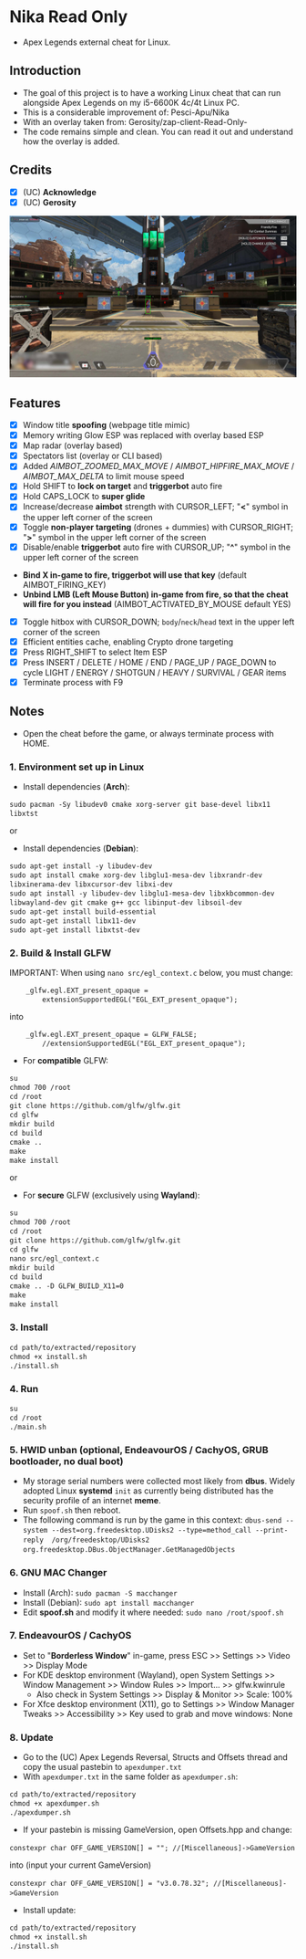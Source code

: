 # Nika Read Only

- Apex Legends external cheat for Linux.

## Introduction

- The goal of this project is to have a working Linux cheat that can run alongside Apex Legends on my i5-6600K 4c/4t Linux PC.
- This is a considerable improvement of: Pesci-Apu/Nika
- With an overlay taken from: Gerosity/zap-client-Read-Only-
- The code remains simple and clean. You can read it out and understand how the overlay is added.

## Credits

- [x] (UC) **Acknowledge**
- [x] (UC) **Gerosity**

![Screenshot.jpg](Screenshot.jpg)

## Features

* [x] Window title **spoofing** (webpage title mimic)
* [x] Memory writing Glow ESP was replaced with overlay based ESP
* [x] Map radar (overlay based)
* [x] Spectators list (overlay or CLI based)
* [x] Added _AIMBOT_ZOOMED_MAX_MOVE_ / _AIMBOT_HIPFIRE_MAX_MOVE_ / _AIMBOT_MAX_DELTA_ to limit mouse speed
* [x] Hold SHIFT to **lock on target** and **triggerbot** auto fire
* [x] Hold CAPS_LOCK to **super glide**
* [x] Increase/decrease **aimbot** strength with CURSOR_LEFT; "**<**" symbol in the upper left corner of the screen
* [x] Toggle **non-player targeting** (drones + dummies) with CURSOR_RIGHT; "**>**" symbol in the upper left corner of the screen
* [x] Disable/enable **triggerbot** auto fire with CURSOR_UP; "**^**" symbol in the upper left corner of the screen
- **Bind X in-game to fire, triggerbot will use that key** (default AIMBOT_FIRING_KEY)
- **Unbind LMB (Left Mouse Button) in-game from fire, so that the cheat will fire for you instead** (AIMBOT_ACTIVATED_BY_MOUSE default YES)
* [x] Toggle hitbox with CURSOR_DOWN; `body`/`neck`/`head` text in the upper left corner of the screen
* [x] Efficient entities cache, enabling Crypto drone targeting
* [x] Press RIGHT_SHIFT to select Item ESP
* [x] Press INSERT / DELETE / HOME / END / PAGE_UP / PAGE_DOWN to cycle LIGHT / ENERGY / SHOTGUN / HEAVY / SURVIVAL / GEAR items
* [x] Terminate process with F9

## Notes

- Open the cheat before the game, or always terminate process with HOME.

### 1. Environment set up in Linux

- Install dependencies (<b>Arch</b>):

``` shell
sudo pacman -Sy libudev0 cmake xorg-server git base-devel libx11 libxtst
```

or

- Install dependencies (<b>Debian</b>):

``` shell
sudo apt-get install -y libudev-dev
sudo apt install cmake xorg-dev libglu1-mesa-dev libxrandr-dev libxinerama-dev libxcursor-dev libxi-dev
sudo apt install -y libudev-dev libglu1-mesa-dev libxkbcommon-dev libwayland-dev git cmake g++ gcc libinput-dev libsoil-dev
sudo apt-get install build-essential
sudo apt-get install libx11-dev
sudo apt-get install libxtst-dev
```

### 2. Build & Install GLFW

IMPORTANT: When using `nano src/egl_context.c` below, you must change:

``` shell
    _glfw.egl.EXT_present_opaque =
        extensionSupportedEGL("EGL_EXT_present_opaque");
```

into

``` shell
    _glfw.egl.EXT_present_opaque = GLFW_FALSE;
        //extensionSupportedEGL("EGL_EXT_present_opaque");
```

- For **compatible** GLFW:

``` shell
su
chmod 700 /root
cd /root
git clone https://github.com/glfw/glfw.git
cd glfw
mkdir build
cd build
cmake ..
make
make install
```

or

- For **secure** GLFW (exclusively using **Wayland**):

``` shell
su
chmod 700 /root
cd /root
git clone https://github.com/glfw/glfw.git
cd glfw
nano src/egl_context.c
mkdir build
cd build
cmake .. -D GLFW_BUILD_X11=0
make
make install
```

### 3. Install

``` shell
cd path/to/extracted/repository
chmod +x install.sh
./install.sh
```

### 4. Run

``` shell
su
cd /root
./main.sh
```

### 5. HWID unban (optional, EndeavourOS / CachyOS, GRUB bootloader, no dual boot)

- My storage serial numbers were collected most likely from **dbus**. Widely adopted Linux **systemd** `init` as currently being distributed has the security profile of an internet **meme**.
- Run `spoof.sh` then reboot.
- The following command is run by the game in this context: `dbus-send --system --dest=org.freedesktop.UDisks2 --type=method_call --print-reply  /org/freedesktop/UDisks2 org.freedesktop.DBus.ObjectManager.GetManagedObjects`

### 6. GNU MAC Changer

- Install (Arch): `sudo pacman -S macchanger`
- Install (Debian): `sudo apt install macchanger`
- Edit **spoof.sh** and modify it where needed: `sudo nano /root/spoof.sh`

### 7. EndeavourOS / CachyOS

- Set to "**Borderless Window**" in-game, press ESC >> Settings >> Video >> Display Mode
- For KDE desktop environment (Wayland), open System Settings >> Window Management >> Window Rules >> Import... >> glfw.kwinrule
    - Also check in System Settings >> Display & Monitor >> Scale: 100%
- For Xfce desktop environment (X11), go to Settings >> Window Manager Tweaks >> Accessibility >> Key used to grab and move windows: None

### 8. Update

- Go to the (UC) Apex Legends Reversal, Structs and Offsets thread and copy the usual pastebin to `apexdumper.txt`
- With `apexdumper.txt` in the same folder as `apexdumper.sh`:

``` shell
cd path/to/extracted/repository
chmod +x apexdumper.sh
./apexdumper.sh
```

- If your pastebin is missing GameVersion, open Offsets.hpp and change:

`constexpr char OFF_GAME_VERSION[] = ""; //[Miscellaneous]->GameVersion`

into (input your current GameVersion)

`constexpr char OFF_GAME_VERSION[] = "v3.0.78.32"; //[Miscellaneous]->GameVersion`

- Install update:

```
cd path/to/extracted/repository
chmod +x install.sh
./install.sh
```
